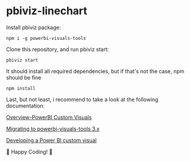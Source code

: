 # pbiviz-linechart

Install pbiviz package:
```
npm i -g powerbi-visuals-tools
```

Clone this repository, and run pbiviz start:
```
pbiviz start
```

It should install all required dependencies, but if that's not the case, npm should be fine
```
npm install
```

Last, but not least, i recommend to take a look at the following documentation:

[Overview-PowerBI Custom Visuals](https://microsoft.github.io/PowerBI-visuals/docs/overview/)

[Migrating to powerbi-visuals-tools 3.x](https://microsoft.github.io/PowerBI-visuals/docs/how-to-guide/migrating-to-powerbi-visuals-tools-3-0/)

[Developing a Power BI custom visual](https://docs.microsoft.com/en-us/power-bi/developer/custom-visual-develop-tutorial)

:metal: Happy Coding! :metal:
